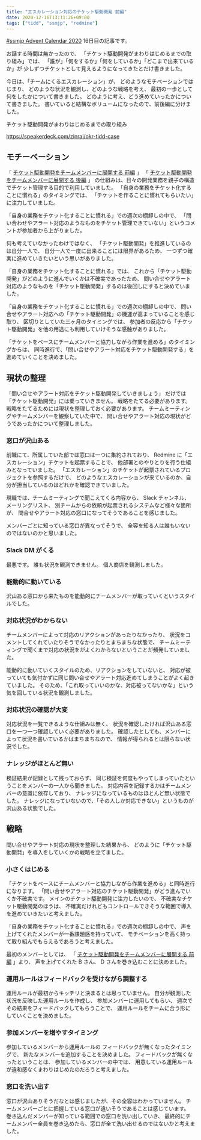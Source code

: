 ```yaml
---
title: "エスカレーション対応のチケット駆動開発 前編"
date: 2020-12-16T13:11:26+09:00
tags: ["tidd", "ssmjp", "redmine"]
---
```


[#ssmjp Advent Calendar 2020](https://adventar.org/calendars/5210) 16日目の記事です。

お話する時間は無かったので、
「チケット駆動開発がまわりはじめるまでの取り組み」では、
「誰が」「何をするか」「何をしているか」「どこまで出来ているか」が
少しずつチケットとして見えるようになってきたとだけ書きました。

今日は、「チームにくるエスカレーション」が、
どのようなモチベーションではじまり、
どのような状況を観測し、どのような戦略を考え、
最初の一歩として何をしたかについて書きました。
どのように考え、どう進めていったかについて書きました。
書いていると結構なボリュームになったので、前後編に分けました。

チケット駆動開発がまわりはじめるまでの取り組み

https://speakerdeck.com/zinrai/okr-tidd-case

## モチーベーション

「 [チケット駆動開発をチームメンバーに展開する 前編](../ssmjp-advent-calendar-2020-day14) 」
「 [チケット駆動開発をチームメンバーに展開する 後編](../ssmjp-advent-calendar-2020-day15) 」
の仕組みは、日々の開発業務を親子の構造でチケット管理する目的で利用していました。
「自身の業務をチケット化することに慣れる」のタイミングでは、
「チケットを作ることに慣れてもらいたい」に注力していました。

「自身の業務をチケット化することに慣れる」での週次の棚卸しの中で、
「問い合わせやアラート対応のようなものをチケット管理できていない」というコメントが参加者から上がりました。

何も考えていなかったわけではなく、
「チケット駆動開発」を推進しているのは自分一人で、
自分一人で一度に出来ることには限界があるため、
一つずつ確実に進めていきたいという思いがありました。

「自身の業務をチケット化することに慣れる」では、
これから「チケット駆動開発」がどのように進んでいくかは不確実であったため、
問い合せやアラート対応のようなものを「チケット駆動開発」するのは後回しにすると決めていました。

「自身の業務をチケット化することに慣れる」での週次の棚卸しの中で、
問い合せやアラート対応への「チケット駆動開発」の機運が高まっていることを感じ取り、
区切りとしていた三ヶ月のタイミングでは、
参加者の反応から「チケット駆動開発」を他の用途にも利用していけそうな感触がありました。

「チケットをベースにチームメンバーと協力しながら作業を進める」のタイミングからは、
同時進行で、「問い合せやアラート対応をチケット駆動開発する」を進めていくことを決めました。

## 現状の整理

「問い合せやアラート対応をチケット駆動開発していきましょう」
だけでは「チケット駆動開発」には乗っていきません。
戦略をたてる必要があります。
戦略をたてるためには現状を整理しておく必要があります。
チームミーティングやチームメンバーを観察していた中で、
問い合せやアラート対応の現状がどうであったかについて整理しました。

### 窓口が沢山ある

前職にて、所属していた部では窓口は一つに集約されており、
Redmine に「エスカレーション」チケットを起票することで、
他部署とのやりとりを行う仕組みとなっていました。
「エスカレーション」のチケットが起票されているプロジェクトを参照するだけで、
どのようなエスカレーションが来ているのか、自分が担当しているのはどれかを確認できていました。

現職では、チームミーティングで聞こえてくる内容から、
Slack チャンネル、 メーリングリスト、
別チームからの依頼が起票されるシステムなど様々な箇所が、
問合せやアラート対応の窓口になってそうであることを感じました。

メンバーごとに知っている窓口が異なってそうで、
全容を知る人は誰もいないのではないのかと思いました。

### Slack DM がくる

最悪です。
誰も状況を観測できません。
個人商店を観測しました。

### 能動的に動いている

沢山ある窓口から来たものを能動的にチームメンバーが取っていくというスタイルでした。

### 対応状況がわからない

チームメンバーによって対応のリアクションがあったりなかったり、
状況をコメントしてくれていたりそうでなかったりとまちまちな状態で、
チームミーティングで聞くまで対応の状況をがよくわからないということが頻発していました。

能動的に動いていくスタイルのため、リアクションをしていないと、
対応が被っていても気付かずに同じ問い合せやアラート対応進めてしまうことがよく起きていました。
そのため、「これ取っていいのかな、対応被ってないかな」という気を回している状況を観測しました。

### 対応状況の確認が大変

対応状況を一覧できるような仕組みは無く、
状況を確認したければ沢山ある窓口を一つ一つ確認していく必要がありました。
確認したとしても、メンバーによって状況を書いているかはまちまちなので、
情報が得られるとは限らない状況でした。

### ナレッジがほとんど無い

検証結果が記録として残っておらず、
同じ検証を何度もやってしまっていたということをメンバーの一人から聞きました。
対応内容を記録するかはチームメンバーの意識に依存しており、
ナレッジになっているものはほとんど無い状態でした。
ナレッジになっていないので、「その人しか対応できない」というものが沢山ある状態でした。

## 戦略

問い合せやアラート対応の現状を整理した結果から、
どのように「チケット駆動開発」を導入をしていくかの戦略を立てました。

### 小さくはじめる

「チケットをベースにチームメンバーと協力しながら作業を進める」と同時進行になります。
「問い合せやアラート対応のチケット駆動開発」がどう進んでいくか不確実です。
メインのチケット駆動開発に注力したいので、
不確実なチケット駆動開発のほうは、
不確実だけれどもコントロールできそうな範囲で導入を進めていきたいと考えました。

「自身の業務をチケット化することに慣れる」での週次の棚卸しの中で、
声を上げてくれたメンバーが一番課題感を持っていて、
モチベーションを高く持って取り組んでもらえるであろうと考えました。

最初のメンバーとしては、
「 [チケット駆動開発をチームメンバーに展開する 前編](../ssmjp-advent-calendar-2020-day14) 」より、
声を上げてくれた B さん、 D さんを巻き込むことに決めました。

### 運用ルールはフィードバックを受けながら調整する

運用ルールが最初からキッチリと決まるとは思っていません。
自分が観測した状況を反映した運用ルールを作成し、
参加メンバーに運用してもらい、
週次でその結果をフィードバックしてもらうことで、
運用ルールをチームに合う形にしていくことを決めました。

### 参加メンバーを増やすタイミング

参加しているメンバーから運用ルールの
フィードバックが無くなったタイミングで、
新たなメンバーを追加することを決めました。
フィードバックが無くなったということは、
参加しているメンバーの中では、
用意している運用ルールが違和感なくまわりはじめたのだろうと考えました。

### 窓口を洗い出す

窓口が沢山ありそうだなとは感じましたが、その全容はわかっていません。
チームメンバーごとに把握している窓口が違いそうであることは感じています。
巻き込んだメンバーが知っている範囲での窓口を洗い出していき、
最終的にチームメンバー全員を巻き込めたら、窓口が全て洗い出せるのではないかと考えました。
